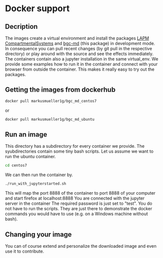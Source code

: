 # Docker support
## Decription
The images create a virtual environment and install the packages [LAPM](https://www.bgc-jena.mpg.de/TEE/index.html) [CompartmentalSystems](https://www.bgc-jena.mpg.de/TEE/index.html) and [bgc-md](https://www.bgc-jena.mpg.de/TEE/index.html) (this package) in development mode.
In consequence you can pull recent changes (by git pull in the respective directory) or play around with the source and see
the effects immediately. 
The containers contain also a jupyter installation in the same virtual_env. We provide some examples how to run it in the 
container and connect with your browser from outside the container.
This makes it really easy to try out the packages.

## Getting the images from dockerhub
```bash
docker pull markusmueller1g/bgc_md_centos7
```
or
```bash
docker pull markusmueller1g/bgc_md_ubuntu
```


## Run an image
This directory has a subdirectory for every container we provide. 
The syubdirectories contain some tiny bash scripts.
Let us assume we want to run the ubuntu container.
```bash
cd centos7
```
We can then run the container by.
```bash
./run_with_jupyterstarted.sh
```
This will map the port 8888 of the container to port 8888 of your computer and start firefox at localhost:8888
You are connected with the jupyter server in the container
The required password is just set to "test".
You do not have to run the scripts. They are just there to demonstrate the docker commands you would have to use (e.g. on a Windows machine without bash).

## Changing your image
You can of course extend and personalize the downloaded image and even use it to contribute.
